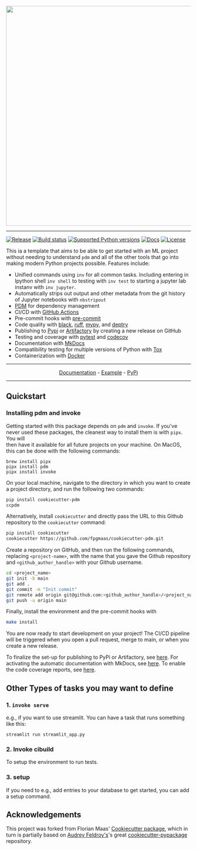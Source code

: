 

<p align="center">
  <img width="600" src="https://raw.githubusercontent.com/fpgmaas/cookiecutter-pdm/main/docs/static/cookiecutter.svg">
</p style = "margin-bottom: 2rem;">

---

[![Release](https://img.shields.io/github/v/release/fpgmaas/cookiecutter-pdm)](https://pypi.org/project/cookiecutter-pdm/)
[![Build status](https://img.shields.io/github/actions/workflow/status/fpgmaas/cookiecutter-pdm/main.yml?branch=main)](https://github.com/fpgmaas/cookiecutter-pdm/actions/workflows/main.yml?query=branch%3Amain)
[![Supported Python versions](https://img.shields.io/pypi/pyversions/cookiecutter-pdm)](https://pypi.org/project/cookiecutter-pdm/)
[![Docs](https://img.shields.io/badge/docs-gh--pages-blue)](https://fpgmaas.github.io/cookiecutter-pdm/)
[![License](https://img.shields.io/github/license/fpgmaas/cookiecutter-pdm)](https://img.shields.io/github/license/fpgmaas/cookiecutter-pdm)


This ia a template that aims to be able to get started with an ML project without needing to understand `pdm` and all of
the other tools that go into making modern Python projects possible. Features include:

- Unified commands using `inv` for all common tasks. Including entering in Ipython shell `inv shell` to testing with `inv test`
to starting a jupyter lab instanv with `inv jupyter`.
- Automatically strips out output and other metadata from the git history of Jupyter notebooks with `nbstripout`
- [PDM](https://pdm.fming.dev/latest/) for dependency management
- CI/CD with [GitHub Actions](https://github.com/features/actions)
- Pre-commit hooks with [pre-commit](https://pre-commit.com/)
- Code quality with [black](https://pypi.org/project/black/), [ruff](https://github.com/charliermarsh/ruff), [mypy](https://mypy.readthedocs.io/en/stable/), and [deptry](https://github.com/fpgmaas/deptry/)
- Publishing to [Pypi](https://pypi.org) or [Artifactory](https://jfrog.com/artifactory) by creating a new release on GitHub
- Testing and coverage with [pytest](https://docs.pytest.org/en/7.1.x/) and [codecov](https://about.codecov.io/)
- Documentation with [MkDocs](https://www.mkdocs.org/)
- Compatibility testing for multiple versions of Python with [Tox](https://tox.wiki/en/latest/)
- Containerization with [Docker](https://www.docker.com/)

---
<p align="center">
  <a href="https://fpgmaas.github.io/cookiecutter-pdm/">Documentation</a> - <a href="https://github.com/fpgmaas/cookiecutter-pdm-example">Example</a> -
  <a href="https://pypi.org/project/cookiecutter-pdm/">PyPi</a>
</p>

---


## Quickstart

### Installing pdm and invoke
Getting started with this package depends on `pdm` and `invoke`. If you've never
used these packages, the cleanest way to install them is with `pipx`. You will  
then have it available for all future projects on your machine. On MacOS, this can be
done with the following commands:

```shell
brew install pipx
pipx install pdm
pipx install invoke
```

On your local machine, navigate to the directory in which you want to
create a project directory, and run the following two commands:

``` bash
pip install cookiecutter-pdm
ccpdm
```

Alternatively, install `cookiecutter` and directly pass the URL to this
Github repository to the `cookiecutter` command:

``` bash
pip install cookiecutter
cookiecutter https://github.com/fpgmaas/cookiecutter-pdm.git
```

Create a repository on GitHub, and then run the following commands, replacing `<project-name>`, with the name that you gave the Github repository and
`<github_author_handle>` with your Github username.

``` bash
cd <project_name>
git init -b main
git add .
git commit -m "Init commit"
git remote add origin git@github.com:<github_author_handle>/<project_name>.git
git push -u origin main
```

Finally, install the environment and the pre-commit hooks with

 ```bash
 make install
 ```

You are now ready to start development on your project! The CI/CD
pipeline will be triggered when you open a pull request, merge to main,
or when you create a new release.

To finalize the set-up for publishing to PyPi or Artifactory, see
[here](https://fpgmaas.github.io/cookiecutter-pdm/features/publishing/#set-up-for-pypi).
For activating the automatic documentation with MkDocs, see
[here](https://fpgmaas.github.io/cookiecutter-pdm/features/mkdocs/#enabling-the-documentation-on-github).
To enable the code coverage reports, see [here](https://fpgmaas.github.io/cookiecutter-pdm/features/codecov/).

## Other Types of tasks you may want to define
### 1. `invoke serve`

e.g., if you want to use streamlit. You can have a task that runs something like this:

```streamlit run streamlit_app.py```

### 2. Invoke cibuild
To setup the environment to run tests. 

### 3. setup
If you need to e.g., add entries to your database to get started, you can add a setup command. 


## Acknowledgements

This project was forked from Florian Maas' [Cookiecutter package](https://github.com/fpgmaas/cookiecutter-pdm/tree/main), which in turn is partially based on [Audrey
Feldroy\'s](https://github.com/audreyfeldroy)\'s great
[cookiecutter-pypackage](https://github.com/audreyfeldroy/cookiecutter-pypackage)
repository.
